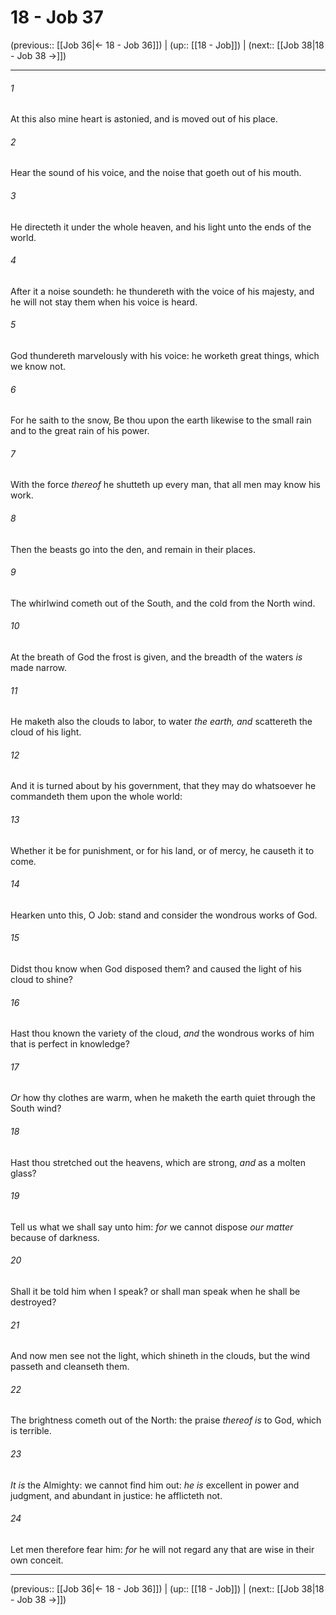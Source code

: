 # 18 - Job 37

(previous:: [[Job 36|← 18 - Job 36]]) | (up:: [[18 - Job]]) | (next:: [[Job 38|18 - Job 38 →]])

***


###### 1 
At this also mine heart is astonied, and is moved out of his place. 

###### 2 
Hear the sound of his voice, and the noise that goeth out of his mouth. 

###### 3 
He directeth it under the whole heaven, and his light unto the ends of the world. 

###### 4 
After it a noise soundeth: he thundereth with the voice of his majesty, and he will not stay them when his voice is heard. 

###### 5 
God thundereth marvelously with his voice: he worketh great things, which we know not. 

###### 6 
For he saith to the snow, Be thou upon the earth likewise to the small rain and to the great rain of his power. 

###### 7 
With the force _thereof_ he shutteth up every man, that all men may know his work. 

###### 8 
Then the beasts go into the den, and remain in their places. 

###### 9 
The whirlwind cometh out of the South, and the cold from the North wind. 

###### 10 
At the breath of God the frost is given, and the breadth of the waters _is_ made narrow. 

###### 11 
He maketh also the clouds to labor, to water _the earth, and_ scattereth the cloud of his light. 

###### 12 
And it is turned about by his government, that they may do whatsoever he commandeth them upon the whole world: 

###### 13 
Whether it be for punishment, or for his land, or of mercy, he causeth it to come. 

###### 14 
Hearken unto this, O Job: stand and consider the wondrous works of God. 

###### 15 
Didst thou know when God disposed them? and caused the light of his cloud to shine? 

###### 16 
Hast thou known the variety of the cloud, _and_ the wondrous works of him that is perfect in knowledge? 

###### 17 
_Or_ how thy clothes are warm, when he maketh the earth quiet through the South wind? 

###### 18 
Hast thou stretched out the heavens, which are strong, _and_ as a molten glass? 

###### 19 
Tell us what we shall say unto him: _for_ we cannot dispose _our matter_ because of darkness. 

###### 20 
Shall it be told him when I speak? or shall man speak when he shall be destroyed? 

###### 21 
And now men see not the light, which shineth in the clouds, but the wind passeth and cleanseth them. 

###### 22 
The brightness cometh out of the North: the praise _thereof is_ to God, which is terrible. 

###### 23 
_It is_ the Almighty: we cannot find him out: _he is_ excellent in power and judgment, and abundant in justice: he afflicteth not. 

###### 24 
Let men therefore fear him: _for_ he will not regard any that are wise in their own conceit.

***

(previous:: [[Job 36|← 18 - Job 36]]) | (up:: [[18 - Job]]) | (next:: [[Job 38|18 - Job 38 →]])
